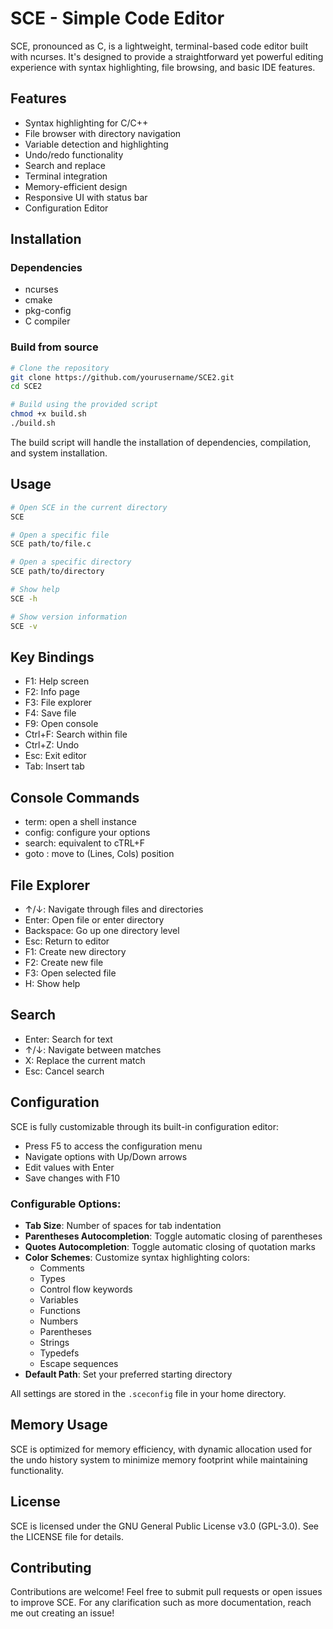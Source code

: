 # SCE - Simple Code Editor

SCE, pronounced as C, is a lightweight, terminal-based code editor built with ncurses. It's designed to provide a straightforward yet powerful editing experience with syntax highlighting, file browsing, and basic IDE features.

## Features

- Syntax highlighting for C/C++
- File browser with directory navigation
- Variable detection and highlighting
- Undo/redo functionality
- Search and replace
- Terminal integration
- Memory-efficient design
- Responsive UI with status bar
- Configuration Editor

## Installation

### Dependencies

- ncurses
- cmake
- pkg-config
- C compiler

### Build from source
```bash
# Clone the repository
git clone https://github.com/yourusername/SCE2.git
cd SCE2

# Build using the provided script
chmod +x build.sh
./build.sh
```

The build script will handle the installation of dependencies, compilation, and system installation.

## Usage

```bash
# Open SCE in the current directory
SCE

# Open a specific file
SCE path/to/file.c

# Open a specific directory
SCE path/to/directory

# Show help
SCE -h

# Show version information
SCE -v
```

## Key Bindings

- F1: Help screen
- F2: Info page
- F3: File explorer
- F4: Save file
- F9: Open console
- Ctrl+F: Search within file
- Ctrl+Z: Undo
- Esc: Exit editor
- Tab: Insert tab

## Console Commands

- term: open a shell instance
- config: configure your options
- search: equivalent to cTRL+F
- goto <Lines> <Cols>: move to (Lines, Cols) position

## File Explorer

- ↑/↓: Navigate through files and directories
- Enter: Open file or enter directory
- Backspace: Go up one directory level
- Esc: Return to editor
- F1: Create new directory
- F2: Create new file
- F3: Open selected file
- H: Show help

## Search

- Enter: Search for text
- ↑/↓: Navigate between matches
- X: Replace the current match
- Esc: Cancel search

## Configuration

SCE is fully customizable through its built-in configuration editor:

- Press F5 to access the configuration menu
- Navigate options with Up/Down arrows
- Edit values with Enter
- Save changes with F10

### Configurable Options:

- **Tab Size**: Number of spaces for tab indentation
- **Parentheses Autocompletion**: Toggle automatic closing of parentheses
- **Quotes Autocompletion**: Toggle automatic closing of quotation marks
- **Color Schemes**: Customize syntax highlighting colors:
  - Comments
  - Types
  - Control flow keywords
  - Variables
  - Functions
  - Numbers
  - Parentheses
  - Strings
  - Typedefs
  - Escape sequences
- **Default Path**: Set your preferred starting directory

All settings are stored in the `.sceconfig` file in your home directory.

## Memory Usage

SCE is optimized for memory efficiency, with dynamic allocation used for the undo history system to minimize memory footprint while maintaining functionality.

## License

SCE is licensed under the GNU General Public License v3.0 (GPL-3.0). See the LICENSE file for details.

## Contributing

Contributions are welcome! Feel free to submit pull requests or open issues to improve SCE. For any clarification such as more documentation, reach me out creating an issue!